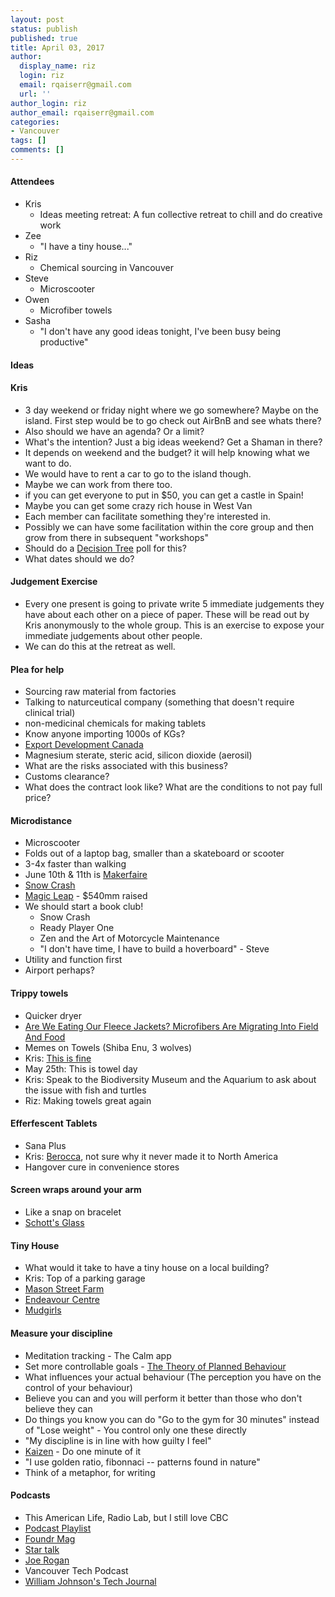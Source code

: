 ```yaml
---
layout: post
status: publish
published: true
title: April 03, 2017
author:
  display_name: riz
  login: riz
  email: rqaiserr@gmail.com
  url: ''
author_login: riz
author_email: rqaiserr@gmail.com
categories:
- Vancouver
tags: []
comments: []
---
```


#### Attendees

* Kris
	* Ideas meeting retreat: A fun collective retreat to chill and do creative work
* Zee
	* "I have a tiny house..."
* Riz
	* Chemical sourcing in Vancouver
* Steve
	* Microscooter
* Owen
	* Microfiber towels
* Sasha
	* "I don't have any good ideas tonight, I've been busy being productive"

#### Ideas

#### Kris
* 3 day weekend or friday night where we go somewhere? Maybe on the island. First step would be to go check out AirBnB and see whats there? 
* Also should we have an agenda? Or a limit?
* What's the intention? Just a big ideas weekend? Get a Shaman in there? 
* It depends on weekend and the budget? it will help knowing what we want to do.
* We would have to rent a car to go to the island though.
* Maybe we can work from there too.
* if you can get everyone to put in $50, you can get a castle in Spain!
* Maybe you can get some crazy rich house in West Van
* Each member can facilitate something they're interested in.
* Possibly we can have some facilitation within the core group and then grow from there in subsequent "workshops"
* Should do a [Decision Tree](https://decisiontree.io) poll for this?
* What dates should we do?


#### Judgement Exercise
* Every one present is going to private write 5 immediate judgements they have about each other on a piece of paper. These will be read out by Kris anonymously to the whole group. This is an exercise to expose your immediate judgements about other people.
* We can do this at the retreat as well.

#### Plea for help
* Sourcing raw material from factories
* Talking to naturceutical company (something that doesn't require clinical trial)
* non-medicinal chemicals for making tablets
* Know anyone importing 1000s of KGs?
* [Export Development Canada](https://www.edc.ca/en/Pages/default.aspx)
* Magnesium sterate, steric acid, silicon dioxide (aerosil) 
* What are the risks associated with this business? 
* Customs clearance?
* What does the contract look like? What are the conditions to not pay full price? 

#### Microdistance
* Microscooter 
* Folds out of a laptop bag, smaller than a skateboard or scooter
* 3-4x faster than walking
* June 10th & 11th is [Makerfaire](http://makerfaire.ca)
* [Snow Crash](https://en.wikipedia.org/wiki/Snow_Crash)
* [Magic Leap](https://en.wikipedia.org/wiki/Magic_Leap) - $540mm raised
* We should start a book club!
	* Snow Crash
	* Ready Player One
	* Zen and the Art of Motorcycle Maintenance
	* "I don't have time, I have to build a hoverboard" - Steve
* Utility and function first
* Airport perhaps?

#### Trippy towels
* Quicker dryer
* [Are We Eating Our Fleece Jackets? Microfibers Are Migrating Into Field And Food](http://www.npr.org/sections/thesalt/2017/02/06/511843443/are-we-eating-our-fleece-jackets-microfibers-are-migrating-into-field-and-food)
* Memes on Towels (Shiba Enu, 3 wolves)
* Kris: [This is fine](http://imgur.com/c4jt321)
* May 25th: This is towel day
* Kris: Speak to the Biodiversity Museum and the Aquarium to ask about the issue with fish and turtles
* Riz: Making towels great again

#### Efferfescent Tablets

* Sana Plus
* Kris: [Berocca](https://en.wikipedia.org/wiki/Berocca), not sure why it never made it to North America
* Hangover cure in convenience stores

#### Screen wraps around your arm
* Like a snap on bracelet
* [Schott's Glass](https://www.cnet.com/news/schott-flexible-ultra-thin-glass-bends/)

#### Tiny House
* What would it take to have a tiny house on a local building?
* Kris: Top of a parking garage
* [Mason Street Farm](http://masonstreetfarm.com)
* [Endeavour Centre](http://endeavourcentre.org/programs/sustainable-new-construction/)
* [Mudgirls](https://mudgirls.wordpress.com)

#### Measure your discipline
* Meditation tracking - The Calm app
* Set more controllable goals - [The Theory of Planned Behaviour](https://en.wikipedia.org/wiki/Theory_of_planned_behavior)
* What influences your actual behaviour (The perception you have on the control of your behaviour)
* Believe you can and you will perform it better than those who don't believe they can
* Do things you know you can do "Go to the gym for 30 minutes" instead of "Lose weight" - You control only one these directly
* "My discipline is in line with how guilty I feel"
* [Kaizen](https://en.wikipedia.org/wiki/Kaizen) - Do one minute of it
* "I use golden ratio, fibonnaci -- patterns found in nature" 
* Think of a metaphor, for writing

#### Podcasts
* This American Life, Radio Lab, but I still love CBC
* [Podcast Playlist](http://www.cbc.ca/radio/podcastplaylist)
* [Foundr Mag](https://foundrmag.com)
* [Star talk](https://www.startalkradio.net)
* [Joe Rogan](http://podcasts.joerogan.net)
* Vancouver Tech Podcast
* [William Johnson's Tech Journal](http://www.williamjohnson.ca)
